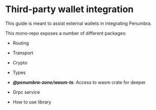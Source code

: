 # Third-party wallet integration

This guide is meant to assist external wallets in integrating Penumbra.

This mono-repo exposes a number of different packages:

- Routing
- Transport
- Crypto
- Types
- **_@penumbra-zone/wasm-ts_**: Access to wasm crate for deeper

- Grpc service
- How to use library
